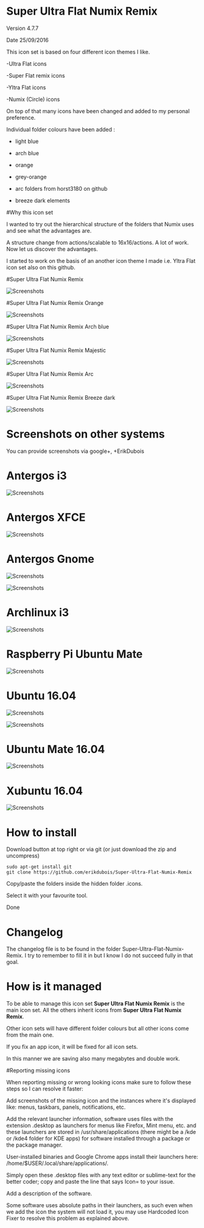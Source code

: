 # Super Ultra Flat Numix Remix


Version 4.7.7

Date  25/09/2016

This icon set is based on four different icon themes I like.

-Ultra Flat icons

-Super Flat remix icons

-Yltra Flat icons

-Numix (Circle) icons


On top of that many icons have been changed and added to my personal preference.



Individual folder colours have been added :

- light blue

- arch blue

- orange

- grey-orange

- arc folders from horst3180 on github

- breeze dark elements


#Why this icon set


I wanted to try out the hierarchical structure of the folders that Numix uses and see what the advantages are.

A structure change from actions/scalable to 16x16/actions. A lot of work. Now let us discover the advantages.


I started to work on the basis of an another icon theme I made i.e. Yltra Flat icon set also on this github.



#Super Ultra Flat Numix Remix


![Screenshots](http://i.imgur.com/LtFrKF5.png)


#Super Ultra Flat Numix Remix Orange


![Screenshots](http://i.imgur.com/lVzZspa.png)


#Super Ultra Flat Numix Remix Arch blue


![Screenshots](http://i.imgur.com/nnNsHrt.png)


#Super Ultra Flat Numix Remix Majestic


![Screenshots](http://i.imgur.com/4kmbNCW.png)


#Super Ultra Flat Numix Remix Arc


![Screenshots](http://i.imgur.com/PktMjPL.jpg)


#Super Ultra Flat Numix Remix Breeze dark


![Screenshots](http://i.imgur.com/t5Z6zcP.jpg)




# Screenshots on other systems

You can provide screenshots via google+, +ErikDubois




# Antergos i3


![Screenshots](http://i.imgur.com/ybXlXT1.jpg)


# Antergos XFCE


![Screenshots](http://i.imgur.com/HOsvX4o.jpg)


# Antergos Gnome 

![Screenshots](http://i.imgur.com/76kzGHr.png)


![Screenshots](http://i.imgur.com/rMrziCs.png)


# Archlinux i3


![Screenshots](http://i.imgur.com/L1pYJUm.jpg)


# Raspberry Pi Ubuntu Mate


![Screenshots](http://i.imgur.com/xqnH6vY.png)


# Ubuntu 16.04


![Screenshots](http://i.imgur.com/1kfWdHZ.png)


![Screenshots](http://i.imgur.com/gkOzhyv.png)



# Ubuntu Mate 16.04


![Screenshots](http://i.imgur.com/CoPrM81.png)


# Xubuntu 16.04


![Screenshots](http://i.imgur.com/SdPlm5R.png)



# How to install

Download button at top right or via git (or just download the zip and uncompress)

	sudo apt-get install git
	git clone https://github.com/erikdubois/Super-Ultra-Flat-Numix-Remix

Copy/paste the folders inside the hidden folder .icons.

Select it with your favourite tool.

Done


# Changelog

The changelog file is to be found in the folder Super-Ultra-Flat-Numix-Remix.
I try to remember to fill it in but I know I do not succeed fully in that goal.


# How is it managed

To be able to manage this icon set <b>Super Ultra Flat Numix Remix</b> is the main icon set. All the others inherit icons from <b>Super Ultra Flat Numix Remix</b>. 

Other icon sets will have different folder colours but all other icons come from the main one.

If you fix an app icon, it will be fixed for all icon sets.

In this manner we are saving also many megabytes and double work.


#Reporting missing icons

When reporting missing or wrong looking icons make sure to follow these steps so I can resolve it faster:


Add screenshots of the missing icon and the instances where it's displayed like: menus, taskbars, panels, notifications, etc.

Add the relevant launcher information, software uses files with the extension .desktop as launchers for menus like Firefox, Mint menu, etc. and these launchers are stored in /usr/share/applications (there might be a /kde or /kde4 folder for KDE apps) for software installed through a package or the package manager. 

User-installed binaries and Google Chrome apps install their launchers here: /home/$USER/.local/share/applications/. 

Simply open these .desktop files with any text editor or sublime-text for the better coder; copy and paste the line that says Icon= to your issue.

Add a description of the software.

Some software uses absolute paths in their launchers, as such even when we add the icon the system will not load it, you may use Hardcoded Icon Fixer to resolve this problem as explained above.
